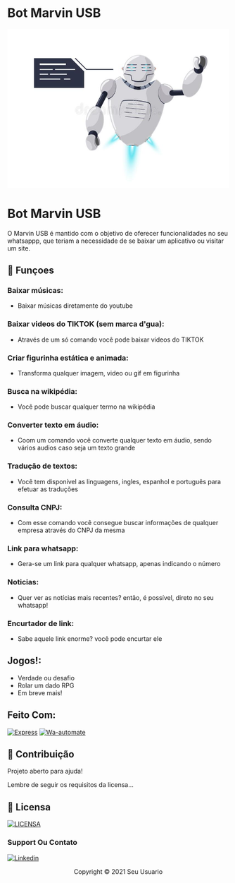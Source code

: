 # Bot Marvin USB
 
<img src="bot.jpg" alt="exemplo imagem">

# Bot Marvin USB

O Marvin USB é mantido com o objetivo de oferecer funcionalidades no seu whatsappp, que teriam a necessidade de se baixar um aplicativo ou visitar um site.

## 🔧 Funçoes

### Baixar músicas:
- Baixar músicas diretamente do youtube

### Baixar videos do TIKTOK (sem marca d'gua):
- Através de um só comando você pode baixar videos do TIKTOK

### Criar figurinha estática e animada:
- Transforma qualquer imagem, video ou gif em figurinha

### Busca na wikipédia:
- Você pode buscar qualquer termo na wikipédia

### Converter texto em áudio:
- Coom um comando você converte qualquer texto em áudio, sendo vários audios caso seja um texto grande

### Tradução de textos:
- Você tem disponível as linguagens, ingles, espanhol e português para efetuar as traduções

### Consulta CNPJ:
- Com esse comando você consegue buscar informações de qualquer empresa através do CNPJ da mesma

### Link para whatsapp:
- Gera-se um link para qualquer whatsapp, apenas indicando o número

### Noticias:
- Quer ver as notícias mais recentes? então, é possível, direto no seu whatsapp!

### Encurtador de link:
- Sabe aquele link enorme? você pode encurtar ele

## Jogos!:
- Verdade ou desafio
- Rolar um dado RPG
- Em breve mais!

## Feito Com:
[![Express](https://img.shields.io/badge/Express-%5E4.17.1-as)](https://www.npmjs.com/package/express)
[![Wa-automate](https://img.shields.io/badge/wa--automate-%5E4.30.0-as)](https://github.com/open-wa/wa-automate-nodejs)

## 🤝 Contribuição

Projeto aberto para ajuda!

Lembre de seguir os requisitos da licensa...

## 🔖 Licensa
[![LICENSA](https://img.shields.io/badge/Custom_GPL_3.0-E58080?style=for-the-badge&logo=bookstack&logoColor=white)](/LICENSE)


### Support Ou Contato

[![Linkedin](https://img.shields.io/badge/LinkedIn-0077B5?style=for-the-badge&logo=linkedin&logoColor=white)](https://www.linkedin.com/in/eduardo-bezerra-78957216b/)

<p align="center">Copyright © 2021 Seu Usuario</p>
